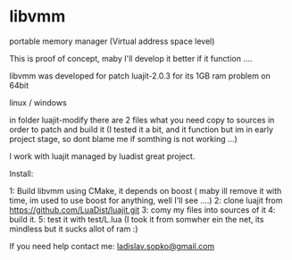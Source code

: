 # libvmm
portable memory manager (Virtual address space level)

This is proof of concept, maby I'll develop it better if it function ....

libvmm was developed for patch luajit-2.0.3 for its 1GB ram problem on 64bit

linux / windows

in folder luajit-modify there are 2 files what you need copy to sources 
in order to patch and build it (I tested it a bit, and it function 
but im in early project stage, so dont blame me if somthing is not working ...)

I work with luajit managed by luadist great project.

Install:
 
1: Build libvmm using CMake, it depends on boost ( maby ill remove it with time, 
   im used to use boost for anything, well I'll see ....)
2: clone luajit from https://github.com/LuaDist/luajit.git
3: comy my files into sources of it
4: build it.
5: test it with test/L.lua (I took it from somwher ein the net, its mindless but it sucks allot of ram :)

If you need help contact me: ladislav.sopko@gmail.com


